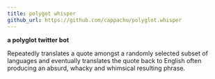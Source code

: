 ```yaml
---
title: polygot whisper 
github_url: https://github.com/cappachu/polyglot.whisper
---
```


**a polyglot twitter bot**

Repeatedly translates a quote amongst a randomly selected subset of languages and eventually translates the quote back to English often producing an absurd, whacky and whimsical resulting phrase.

